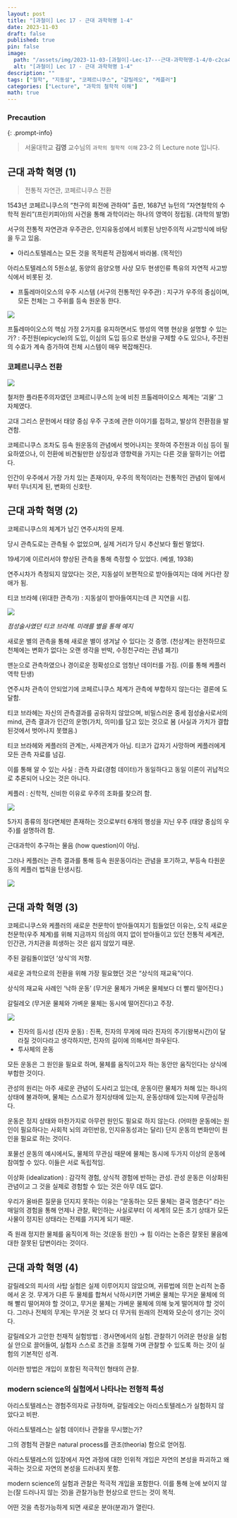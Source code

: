 ```yaml
---
layout: post
title: "[과철이] Lec 17 - 근대 과학혁명 1-4"
date: 2023-11-03
draft: false
published: true
pin: false
image:
  path: "/assets/img/2023-11-03-[과철이]-Lec-17---근대-과학혁명-1-4/0-c2ca448d93.png"
  alt: "[과철이] Lec 17 - 근대 과학혁명 1-4"
description: ""
tags: ["철학", "지동설", "코페르니쿠스", "갈릴레오", "케플러"]
categories: ["Lecture", "과학의 철학적 이해"]
math: true
---
```


### Precaution


{: .prompt-info}


> 서울대학교 **김영** 교수님의 `과학의 철학적 이해` 23-2 의 Lecture note 입니다. 


## 근대 과학 혁명 (1)


> 전통적 자연관, 코페르니쿠스 전환


1543년 코페르니쿠스의 “천구의 회전에 관하여” 출판, 1687년 뉴턴의 “자연철학의 수학적 원리”(프린키피아)의 사건을 통해 과학이라는 하나의 영역이 정립됨. (과학의 발명)


서구의 전통적 자연관과 우주관은, 인지유동성에서 비롯된 낭만주의적 사고방식에 바탕을 두고 있음.

- 아리스토텔레스는 모든 것을 목적론적 관점에서 바라봄. (목적인)

아리스토텔레스의 5원소설, 동양의 음양오행 사상 모두 현생인류 특유의 자연적 사고방식에서 비롯된 것.

- 프톨레마이오스의 우주 시스템 (서구의 전통적인 우주관) : 지구가 우주의 중심이며, 모든 천체는 그 주위를 등속 원운동 한다.

![](/assets/img/2023-11-03-[과철이]-Lec-17---근대-과학혁명-1-4/0-c2ca448d93.png)


프톨레마이오스의 핵심 가정 2가지를 유지하면서도 행성의 역행 현상을 설명할 수 있는가? : 주전원(epicycle)의 도입, 이심의 도입 등으로 현상을 구제할 수도 있으나, 주전원의 수효가 계속 증가하여 전체 시스템이 매우 복잡해진다.


### 코페르니쿠스 전환


![](/assets/img/2023-11-03-[과철이]-Lec-17---근대-과학혁명-1-4/1-c2ca448d93.png)


철저한 플라톤주의자였던 코페르니쿠스의 눈에 비친 프톨레마이오스 체계는 ‘괴물’ 그 자체였다.


고대 그리스 문헌에서 태양 중심 우주 구조에 관한 이야기를 접하고, 발상의 전환점을 발견함.


코페르니쿠스 조차도 등속 원운동의 관념에서 벗어나지는 못하여 주전원과 이심 등이 필요하였으나, 이 전환에 비견될만한 상징성과 영향력을 가지는 다른 것을 말하기는 어렵다.


인간이 우주에서 가장 가치 있는 존재이자, 우주의 목적이라는 전통적인 관념이 밑에서부터 무너지게 된, 변화의 신호탄.


## 근대 과학 혁명 (2)


코페르니쿠스의 체계가 남긴 연주시차의 문제.


당시 관측도로는 관측될 수 없었으며, 실제 거리가 당시 추산보다 훨씬 멀었다.


19세기에 이르러서야 향상된 관측을 통해 측정할 수 있었다. (베셀, 1938)


연주시차가 측정되지 않았다는 것은, 지동설이 보편적으로 받아들여지는 데에 커다란 장애가 됨.


티코 브라헤 (위대한 관측가) : 지동설이 받아들여지는데 큰 지연을 시킴.


![](/assets/img/2023-11-03-[과철이]-Lec-17---근대-과학혁명-1-4/2-c2ca448d93.png)


_점성술사였던 티코 브라헤. 미래를 별을 통해 예지_


새로운 별의 관측을 통해 새로운 별이 생겨날 수 있다는 것 증명. (천상계는 완전하므로 천체에는 변화가 없다는 오랜 생각을 반박, 수정천구라는 관념 폐기)


맨눈으로 관측하였으나 경이로운 정확성으로 엄청난 데이터를 가짐. (이를 통해 케플러 역학 탄생)


연주시차 관측이 안되었기에 코페르니쿠스 체계가 관측에 부합하지 않는다는 결론에 도달함.


티코 브라헤는 자신의 관측결과를 공유하지 않았으며, 비밀스러운 중세 점성술사로서의 mind, 관측 결과가 인간의 운명(가치, 의미)를 담고 있는 것으로 봄 (사실과 가치가 결합된것에서 벗어나지 못했음.)


티코 브라헤와 케플러의 관계는, 사제관계가 아님. 티코가 갑자기 사망하며 케플러에게 모든 관측 자료를 넘김.


이를 통해 알 수 있는 사실 : 관측 자료(경험 데이터)가 동일하다고 동일 이론이 귀납적으로 추론되어 나오는 것은 아니다.


케플러 : 신학적, 신비한 이유로 우주의 조화를 찾으려 함.


![](/assets/img/2023-11-03-[과철이]-Lec-17---근대-과학혁명-1-4/3-c2ca448d93.png)


5가지 종류의 정다면체만 존재하는 것으로부터 6개의 행성을 지닌 우주 (태양 중심의 우주)를 설명하려 함.


근대과학이 추구하는 물음 (how question)이 아님.


그러나 케플러는 관측 결과를 통해 등속 원운동이라는 관념을 포기하고, 부등속 타원운동의 케플러 법칙을 탄생시킴.


![](/assets/img/2023-11-03-[과철이]-Lec-17---근대-과학혁명-1-4/4-c2ca448d93.png)


## 근대 과학 혁명 (3)


코페르니쿠스와 케플러의 새로운 천문학이 받아들여지기 힘들었던 이유는, 오직 새로운 천문학(우주 체계)를 위해 지금까지 의심의 여지 없이 받아들이고 있던 전통적 세계관, 인간관, 가치관을 희생하는 것은 쉽지 않았기 때문.


주된 걸림돌이었던 ’상식’의 저항.


새로운 과학으로의 전환을 위해 가장 필요했던 것은 “상식의 재교육”이다.


상식의 재교육 사례인 ‘낙하 운동’ (무거운 물체가 가벼운 물체보다 더 빨리 떨어진다.)


갈릴레오 (무거운 물체와 가벼운 물체는 동시에 떨어진다)고 주장.


![](/assets/img/2023-11-03-[과철이]-Lec-17---근대-과학혁명-1-4/5-c2ca448d93.png)

- 진자의 등시성 (진자 운동) : 진폭, 진자의 무게에 따라 진자의 주기(왕복시간)이 달라질 것이다라고 생각하지만, 진자의 길이에 의해서만 좌우된다.
- 투사체의 운동

모든 운동은 그 원인을 필요로 하며, 물체를 움직이고자 하는 동안만 움직인다는 상식에 부합한 것이다.


관성의 원리는 아주 새로운 관념이 도사리고 있는데, 운동이란 물체가 처해 있는 하나의 상태에 불과하며, 물체는 스스로가 정지상태에 있는지, 운동상태에 있는지에 무관심하다.


운동은 정지 상태와 마찬가지로 아무런 원인도 필요로 하지 않는다. (어떠한 운동에는 원인이 필요하다는 사회적 뇌의 과민반응, 인지유동성과는 달리) 단지 운동의 변화만이 원인을 필요로 하는 것이다.


포물선 운동의 예시에서도, 물체의 무관심 때문에 물체는 동시에 두가지 이상의 운동에 참여할 수 있다. 이들은 서로 독립적임.


이상화 (idealization) : 감각적 경험, 상식적 경험에 반하는 관성. 관성 운동은 이상화된 관념이고 그 것을 실제로 경험할 수 있는 것은 아무 데도 없다.


우리가 올바른 질문을 던지지 못하는 이유는 “운동하는 모든 물체는 결국 멈춘다” 라는 매일의 경험을 통해 언제나 관찰, 확인하는 사실로부터 이 세계의 모든 초기 상태가 모든 사물이 정지된 상태라는 전제를 가지게 되기 때문.


즉 원래 정지한 물체를 움직이게 하는 것(운동 원인) → 힘 이라는 논증은 잘못된 물음에 대한 잘못된 답변이라는 것이다.


## 근대 과학 혁명 (4)


갈릴레오의 피사의 사탑 실험은 실제 이루어지지 않았으며, 귀류법에 의한 논리적 논증에서 온 것. 무게가 다른 두 물체를 합쳐서 낙하시키면 가벼운 물체는 무거운 물체에 의해 빨리 떨어져야 할 것이고, 무거운 물체는 가벼운 물체에 의해 늦게 떨어져야 할 것이다. 그러나 전체의 무게는 무거운 것 보다 더 무거워 원래의 전제와 모순이 생기는 것이다.


갈릴레오가 고안한 천재적 실험방법 : 경사면에서의 실험. 관찰하기 어려운 현상을 실험실 안으로 끌어들여, 실험자 스스로 조건을 조절해 가며 관찰할 수 있도록 하는 것이 실험의 기본적인 성격.


이러한 방법은 개입이 포함된 적극적인 형태의 관찰.


### modern science의 실험에서 나타나는 전형적 특성


아리스토텔레스는 경험주의자로 규정하며, 갈릴레오는 아리스토텔레스가 실험하지 않았다고 비판.


아리스토텔레스는 실험 데이터나 관찰을 무시했는가?


그의 경험적 관찰은 natural process를 관조(theoria) 함으로 얻어짐.


아리스토텔레스의 입장에서 자연 과정에 대한 인위적 개입은 자연의 본성을 파괴하고 왜곡하는 것으로 자연의 본성을 드러내지 못함.


modern science의 실험과 관찰은 적극적 개입을 포함한다. 이를 통해 눈에 보이지 않는(잘 드러나지 않는 것)을 관찰가능한 현상으로 만드는 것이 목적.


어떤 것을 측정가능하게 되면 새로운 분야(분과)가 열린다.


<script>
  window.MathJax = {
    tex: {
      macros: {
        R: "\\mathbb{R}",
        N: "\\mathbb{N}",
        Z: "\\mathbb{Z}",
        Q: "\\mathbb{Q}",
        C: "\\mathbb{C}",
        proj: "\\operatorname{proj}",
        rank: "\\operatorname{rank}",
        im: "\\operatorname{im}",
        dom: "\\operatorname{dom}",
        codom: "\\operatorname{codom}",
        argmax: "\\operatorname*{arg\,max}",
        argmin: "\\operatorname*{arg\,min}",
        "\{": "\\lbrace",
        "\}": "\\rbrace",
        sub: "\\subset",
        sup: "\\supset",
        sube: "\\subseteq",
        supe: "\\supseteq"
      },
      tags: "ams",
      strict: false, 
      inlineMath: [["$", "$"], ["\\(", "\\)"]],
      displayMath: [["$$", "$$"], ["\\[", "\\]"]]
    },
    options: {
      skipHtmlTags: ["script", "noscript", "style", "textarea", "pre"]
    }
  };
</script>
<script async src="https://cdn.jsdelivr.net/npm/mathjax@3/es5/tex-mml-chtml.js"></script>
